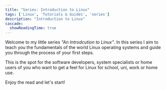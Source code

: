 ```yaml
---
title: "Series: Introduction to Linux"
tags: ['Linux', 'Tutorials & Guides', 'series']
description: "Introduction to Linux"
cascade:
  showReadingTime: true
---
```


Welcome to my little series *"An Introdcution to Linux"*. In this series I aim to teach you the fundamentals
of the world Linux operating systems and guide you through the process of your first steps.

This is the spot for the software developers, system specialists or home users of you who want to get a feel for Linux
for school, uni, work or home use.

Enjoy the read and let's start!
